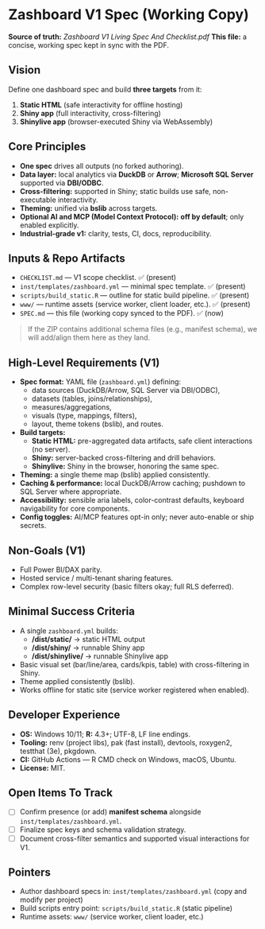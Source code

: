 # Zashboard V1 Spec (Working Copy)
**Source of truth:** _Zashboard V1 Living Spec And Checklist.pdf_
**This file:** a concise, working spec kept in sync with the PDF.
## Vision
Define one dashboard spec and build **three targets** from it:
1) **Static HTML** (safe interactivity for offline hosting)  
2) **Shiny app** (full interactivity, cross-filtering)  
3) **Shinylive app** (browser-executed Shiny via WebAssembly)

## Core Principles
- **One spec** drives all outputs (no forked authoring).
- **Data layer:** local analytics via **DuckDB** or **Arrow**; **Microsoft SQL Server** supported via **DBI/ODBC**.
- **Cross-filtering:** supported in Shiny; static builds use safe, non-executable interactivity.
- **Theming:** unified via **bslib** across targets.
- **Optional AI and MCP (Model Context Protocol):** **off by default**; only enabled explicitly.
- **Industrial-grade v1:** clarity, tests, CI, docs, reproducibility.

## Inputs & Repo Artifacts
- `CHECKLIST.md` — V1 scope checklist. ✅ (present)
- `inst/templates/zashboard.yml` — minimal spec template. ✅ (present)
- `scripts/build_static.R` — outline for static build pipeline. ✅ (present)
- `www/` — runtime assets (service worker, client loader, etc.). ✅ (present)
- `SPEC.md` — this file (working copy synced to the PDF). ✅ (now)

> If the ZIP contains additional schema files (e.g., manifest schema), we will add/align them here as they land.

## High-Level Requirements (V1)
- **Spec format:** YAML file (`zashboard.yml`) defining: 
  - data sources (DuckDB/Arrow, SQL Server via DBI/ODBC),
  - datasets (tables, joins/relationships),
  - measures/aggregations,
  - visuals (type, mappings, filters),
  - layout, theme tokens (bslib), and routes.
- **Build targets:**
  - **Static HTML:** pre-aggregated data artifacts, safe client interactions (no server).
  - **Shiny:** server-backed cross-filtering and drill behaviors.
  - **Shinylive:** Shiny in the browser, honoring the same spec.
- **Theming:** a single theme map (bslib) applied consistently.
- **Caching & performance:** local DuckDB/Arrow caching; pushdown to SQL Server where appropriate.
- **Accessibility:** sensible aria labels, color-contrast defaults, keyboard navigability for core components.
- **Config toggles:** AI/MCP features opt-in only; never auto-enable or ship secrets.

## Non-Goals (V1)
- Full Power BI/DAX parity.
- Hosted service / multi-tenant sharing features.
- Complex row-level security (basic filters okay; full RLS deferred).

## Minimal Success Criteria
- A single `zashboard.yml` builds:
  - **/dist/static/** → static HTML output
  - **/dist/shiny/** → runnable Shiny app
  - **/dist/shinylive/** → runnable Shinylive app
- Basic visual set (bar/line/area, cards/kpis, table) with cross-filtering in Shiny.
- Theme applied consistently (bslib).
- Works offline for static site (service worker registered when enabled).

## Developer Experience
- **OS:** Windows 10/11; **R:** 4.3+; UTF-8, LF line endings.
- **Tooling:** renv (project libs), pak (fast install), devtools, roxygen2, testthat (3e), pkgdown.
- **CI:** GitHub Actions — R CMD check on Windows, macOS, Ubuntu.
- **License:** MIT.

## Open Items To Track
- [ ] Confirm presence (or add) **manifest schema** alongside `inst/templates/zashboard.yml`.
- [ ] Finalize spec keys and schema validation strategy.
- [ ] Document cross-filter semantics and supported visual interactions for V1.

## Pointers
- Author dashboard specs in: `inst/templates/zashboard.yml` (copy and modify per project)
- Build scripts entry point: `scripts/build_static.R` (static pipeline)
- Runtime assets: `www/` (service worker, client loader, etc.)
